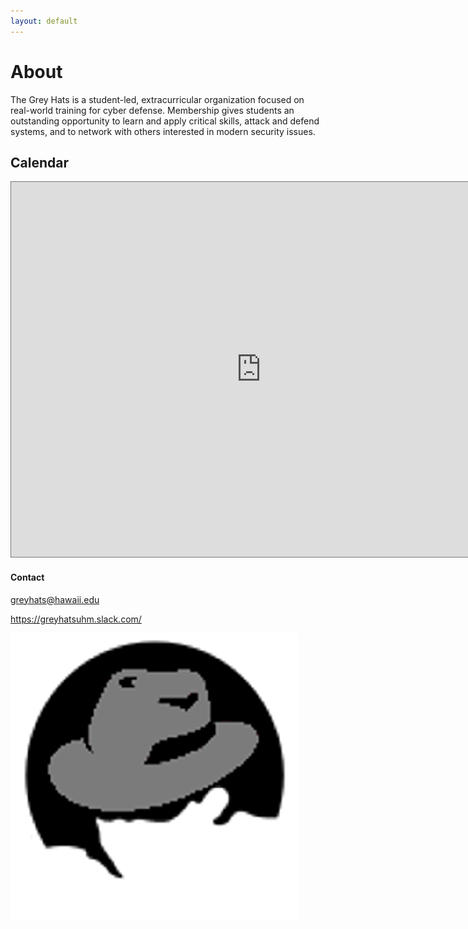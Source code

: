 ```yaml
---
layout: default
---
```


# [](#about)About

The Grey Hats is a student-led, extracurricular organization focused on real-world training for cyber defense. Membership gives students an outstanding opportunity to learn and apply critical skills, attack and defend systems, and to network with others interested in modern security issues.

## [](#calendar)Calendar

<iframe src="https://calendar.google.com/calendar/embed?title=Grey%20Hats&amp;height=600&amp;wkst=1&amp;bgcolor=%23cccccc&amp;src=greyhats%40hawaii.edu&amp;color=%2329527A&amp;ctz=Pacific%2FHonolulu" style="border:solid 1px #777" width="800" height="600" frameborder="0" scrolling="no"></iframe>

#### [](#contact)Contact

greyhats@hawaii.edu

https://greyhatsuhm.slack.com/

![](greyhats.png)

